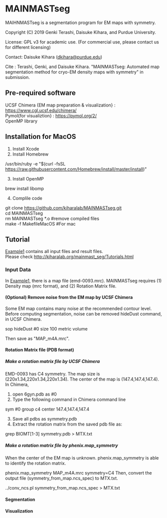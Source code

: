 # MAINMASTseg
MAIHNMASTseg is a segmentation program for EM maps with symmetry.

Copyright (C) 2019 Genki Terashi, Daisuke Kihara, and Purdue University.

License: GPL v3 for academic use. (For commercial use, please contact us for different licensing)

Contact: Daisuke Kihara (dkihara@purdue.edu)

Cite : Terashi, Genki, and Daisuke Kihara. "MAINMASTseg: Automated map segmentation method for cryo-EM density maps with symmetry" in submission. 


## Pre-required software

UCSF Chimera {EM map preparation & visualization} : https://www.cgl.ucsf.edu/chimera/  
Pymol{for visualiztion} : https://pymol.org/2/  
OpenMP library

## Installation for MacOS

1. Install Xcode  
2. Install Homebrew  

/usr/bin/ruby -e "$(curl -fsSL https://raw.githubusercontent.com/Homebrew/install/master/install)"

3. Install OpenMP  

brew install libomp

4. Complile code  

git clone https://github.com/kiharalab/MAINMASTseg.git<br>
cd MAINMASTseg<br>
rm MAINMASTseg *.o #remove compiled files <br>
make -f MakefileMacOS #For mac<br>

## Tutorial
[Example1](./Example1) contains all input files and result files.  
Please check http://kiharalab.org/mainmast_seg/Tutorials.html

### Input Data
In [Example1](./Example1), there is a map file (emd-0093.mrc).
MAINMASTseg requires (1) Density map (mrc format), and (2) Rotation Matrix file.

#### (Optional) Remove noise from the EM map by UCSF Chimera
Some EM map contains many noise at the recommended contour level.  
Before computing segmentation, noise can be removed hideDust command, in UCSF Chimera.

sop hideDust #0 size 100 metric volume
	
Then save as "MAP_m4A.mrc".

#### Rotation Matrix file (PDB format)
##### Make a rotation matrix file by UCSF Chimera
EMD-0093 has C4 symmetry. The map size is (220x1.34,220x1.34,220x1.34).
The center of the map is (147.4,147.4,147.4).  
In Chimera,  
1. open 6gyn.pdb as #0
2. Type the following command in Chimera command line  

sym #0 group c4 center 147.4,147.4,147.4  

3. Save all pdbs as symmetry.pdb  
4. Extract the rotation matrix from the saved pdb file as:

grep BIOMT[1-3] symmetry.pdb > MTX.txt 

##### Make a rotation matrix file by phenix.map_symmetry
When the center of the EM map is unknown. phenix.map_symmetry is able to identify the rotation matrix.

phenix.map_symmetry MAP_m4A.mrc symmetry=C4
Then, convert the output file (symmetry_from_map.ncs_spec) to MTX.txt.

../conv_ncs.pl symmetry_from_map.ncs_spec > MTX.txt



#### Segmentation

#### Visualization




